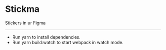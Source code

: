 # Stickma

Stickers in ur Figma

---

* Run yarn to install dependencies.
* Run yarn build:watch to start webpack in watch mode.
